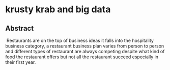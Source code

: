 # krusty krab and big data



## Abstract

​	Restaurants are on the top of business ideas it falls into the hospitality business category, a restaurant business plan varies from person to person and different types of restaurant are always competing despite what kind of food the restaurant offers but not all the restaurant succeed especially in their first year.

